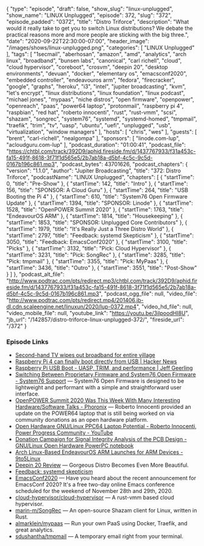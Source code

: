 {
  "type": "episode",
  "draft": false,
  "show_slug": "linux-unplugged",
  "show_name": "LINUX Unplugged",
  "episode": 372,
  "slug": "372",
  "episode_padded": "0372",
  "title": "Distro Triforce",
  "description": "What would it really take to get you to switch Linux distributions? We debate the practical reasons more and more people are sticking with the big three.",
  "date": "2020-09-22T22:30:00-07:00",
  "header_image": "/images/shows/linux-unplugged.png",
  "categories": [
    "LINUX Unplugged"
  ],
  "tags": [
    "1secmail",
    "aberhosan",
    "amazon",
    "amd",
    "analytics",
    "arch linux",
    "broadband",
    "bunsen labs",
    "canonical",
    "carl richell",
    "cloud",
    "cloud hypervisor",
    "coreboot",
    "crosvm",
    "deepin 20",
    "desktop environments",
    "devuan",
    "docker",
    "elementary os",
    "emacsconf2020",
    "embedded controller",
    "endeavouros arm",
    "fedora",
    "firecracker",
    "google",
    "graphs",
    "heroku",
    "i3",
    "intel",
    "jupiter broadcasting",
    "kvm",
    "let's encrypt",
    "linux distributions",
    "linux foundation",
    "linux podcast",
    "michael jones",
    "mypaas",
    "niche distros",
    "open firmware",
    "openpower",
    "openreach",
    "paas",
    "power64 laptop",
    "protonmail",
    "raspberry pi 4",
    "raspbian",
    "red hat",
    "roberto innocenti",
    "rust",
    "rust-vmm",
    "scsi",
    "shazam",
    "songrec",
    "system76",
    "systemd",
    "systemd-homed",
    "tmpmail",
    "traefik",
    "trim",
    "tv",
    "uasp",
    "ubuntu",
    "uefi",
    "unplugged",
    "usb",
    "virtualization",
    "window managers"
  ],
  "hosts": [
    "chris",
    "wes"
  ],
  "guests": [
    "brent",
    "carl-richell",
    "nealgompa"
  ],
  "sponsors": [
    "linode.com-lup",
    "acloudguru.com-lup"
  ],
  "podcast_duration": "01:00:41",
  "podcast_file": "https://chtbl.com/track/392D9/aphid.fireside.fm/d/1437767933/f31a453c-fa15-491f-8618-3f71f1d565e5/2b7ab18a-d5bf-4c5c-9c5d-0167b196c861.mp3",
  "podcast_bytes": 43701626,
  "podcast_chapters": {
    "version": "1.1.0",
    "author": "Jupiter Broadcasting",
    "title": "372: Distro Triforce",
    "podcastName": "LINUX Unplugged",
    "chapters": [
      {
        "startTime": 0,
        "title": "Pre-Show"
      },
      {
        "startTime": 142,
        "title": "Intro"
      },
      {
        "startTime": 156,
        "title": "SPONSOR: A Cloud Guru"
      },
      {
        "startTime": 264,
        "title": "USB Booting the Pi 4"
      },
      {
        "startTime": 610,
        "title": "System76 Open Firmware Update"
      },
      {
        "startTime": 1394,
        "title": "SPONSOR: Linode"
      },
      {
        "startTime": 1528,
        "title": "OpenPOWER Summit 2020"
      },
      {
        "startTime": 1763,
        "title": "EndeavourOS ARM"
      },
      {
        "startTime": 1814,
        "title": "Housekeeping"
      },
      {
        "startTime": 1853,
        "title": "SPONSOR: Unplugged Core Contributors"
      },
      {
        "startTime": 1979,
        "title": "It's Really Just a Three Distro World"
      },
      {
        "startTime": 2797,
        "title": "Feedback: systemd Skepticism"
      },
      {
        "startTime": 3050,
        "title": "Feedback: EmacsConf2020"
      },
      {
        "startTime": 3100,
        "title": "Picks"
      },
      {
        "startTime": 3132,
        "title": "Pick: Cloud Hypervisor"
      },
      {
        "startTime": 3231,
        "title": "Pick: SongRec"
      },
      {
        "startTime": 3285,
        "title": "Pick: tmpmail"
      },
      {
        "startTime": 3355,
        "title": "Pick: MyPaas"
      },
      {
        "startTime": 3436,
        "title": "Outro"
      },
      {
        "startTime": 3551,
        "title": "Post-Show"
      }
    ]
  },
  "podcast_alt_file": "http://www.podtrac.com/pts/redirect.mp3/chtbl.com/track/392D9/aphid.fireside.fm/d/1437767933/f31a453c-fa15-491f-8618-3f71f1d565e5/2b7ab18a-d5bf-4c5c-9c5d-0167b196c861.mp3",
  "podcast_ogg_file": null,
  "video_file": "http://www.podtrac.com/pts/redirect.mp4/201406.jb-dl.cdn.scaleengine.net/linuxun/2020/lup-0372.mp4",
  "video_hd_file": null,
  "video_mobile_file": null,
  "youtube_link": "https://youtu.be/3iIpoodHI8U",
  "jb_url": "/142857/distro-triforce-linux-unplugged-372/",
  "fireside_url": "/372"
}


### Episode Links

  * [Second-hand TV wipes out broadband for entire village](https://www.openreach.com/news/second-hand-tv-wipes-out-broadband-for-entire-village/ "Second-hand TV wipes out broadband for entire village")
  * [Raspberry Pi 4 can finally boot directly from USB | Hacker News](https://news.ycombinator.com/item?id=24520397 "Raspberry Pi 4 can finally boot directly from USB | Hacker News")
  * [Raspberry Pi USB Boot - UASP, TRIM, and performance | Jeff Geerling](https://www.jeffgeerling.com/blog/2020/raspberry-pi-usb-boot-uasp-trim-and-performance "Raspberry Pi USB Boot - UASP, TRIM, and performance | Jeff Geerling")
  * [Switching Between Proprietary Firmware and System76 Open Firmware - System76 Support](https://support.system76.com/articles/transition-firmware/ "Switching Between Proprietary Firmware and System76 Open Firmware - System76 Support") — System76 Open Firmware is designed to be lightweight and performant with a simple and straightforward user interface. 
  * [OpenPOWER Summit 2020 Was This Week With Many Interesting Hardware/Software Talks - Phoronix](https://www.phoronix.com/scan.php?page=news_item&px=OpenPOWER-Summit-2020 "OpenPOWER Summit 2020 Was This Week With Many Interesting Hardware/Software Talks - Phoronix") — Roberto Innocenti provided an update on the POWER64 laptop that is still being worked on via community donations as an open hardware platform.
  * [Open Hardware GNU/Linux PPC64 Laptop Potential - Roberto Innocenti, Power Progress Community - YouTube](https://www.youtube.com/watch?v=OvExq7u7BMk "Open Hardware GNU/Linux PPC64 Laptop Potential - Roberto Innocenti, Power Progress Community - YouTube")
  * [Donation Campaign for Signal Integrity Analysis of the PCB Design - GNU/Linux Open Hardware PowerPC notebook](https://www.powerpc-notebook.org/campaigns/donation-campaign-for-signal-integrity-analysis-of-the-pcb-design/ "Donation Campaign for Signal Integrity Analysis of the PCB Design - GNU/Linux Open Hardware PowerPC notebook")
  * [Arch Linux-Based EndeavourOS ARM Launches for ARM Devices - 9to5Linux](https://9to5linux.com/arch-linux-based-endeavouros-arm-launches-for-arm-devices "Arch Linux-Based EndeavourOS ARM Launches for ARM Devices - 9to5Linux")
  * [Deepin 20 Review](https://itsfoss.com/deepin-20-review/ "Deepin 20 Review") — Gorgeous Distro Becomes Even More Beautiful.
  * [Feedback: systemd skepticism](https://slexy.org/view/s20lMxbPhE "Feedback: systemd skepticism")
  * [EmacsConf2020](https://slexy.org/view/s2zV618Go5 "EmacsConf2020") — Have you heard about the recent announcement for EmacsConf 2020? It's a free two-day online Emacs conference scheduled for the weekend of November 28th and 29th, 2020.
  * [cloud-hypervisor/cloud-hypervisor](https://github.com/cloud-hypervisor/cloud-hypervisor "cloud-hypervisor/cloud-hypervisor") — A rust-vmm based cloud hypervisor.
  * [marin-m/SongRec](https://github.com/marin-m/SongRec "marin-m/SongRec") — An open-source Shazam client for Linux, written in Rust. 
  * [almarklein/mypaas](https://github.com/almarklein/mypaas "almarklein/mypaas") — Run your own PaaS using Docker, Traefik, and great analytics. 
  * [sdushantha/tmpmail](https://github.com/sdushantha/tmpmail "sdushantha/tmpmail") — A temporary email right from your terminal.


